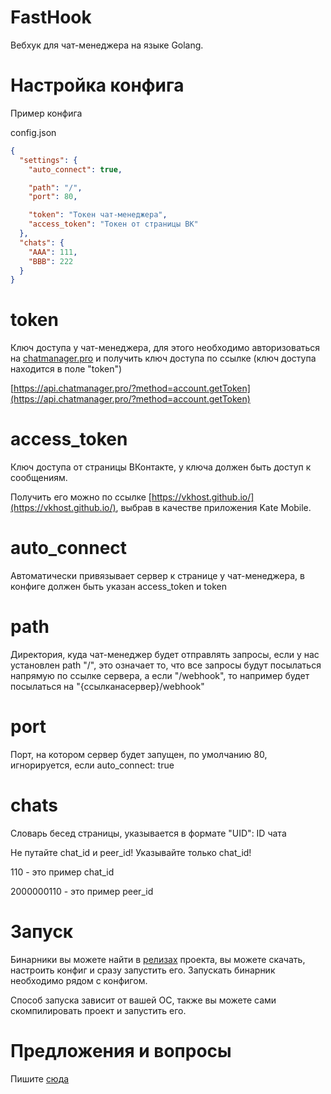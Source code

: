 # FastHook
Вебхук для чат-менеджера на языке Golang.

# Настройка конфига
Пример конфига

config.json
```json
{
  "settings": {
    "auto_connect": true,

    "path": "/",
    "port": 80,

    "token": "Токен чат-менеджера",
    "access_token": "Токен от страницы ВК"
  },
  "chats": {
    "AAA": 111,
    "BBB": 222
  }
}
```

# token

Ключ доступа у чат-менеджера, для этого необходимо авторизоваться на [chatmanager.pro](https://chatmanager.pro) и получить ключ доступа
по ссылке (ключ доступа находится в поле "token")

[https://api.chatmanager.pro/?method=account.getToken](https://api.chatmanager.pro/?method=account.getToken)

# access_token

Ключ доступа от страницы ВКонтакте, у ключа должен быть доступ к сообщениям.

Получить его можно по ссылке [https://vkhost.github.io/](https://vkhost.github.io/), выбрав в качестве
приложения Kate Mobile.

# auto_connect

Автоматически привязывает сервер к странице у чат-менеджера, в конфиге должен быть указан access_token и token

# path

Директория, куда чат-менеджер будет отправлять запросы, если
у нас установлен path "/", это означает то, что все запросы будут посылаться
напрямую по ссылке сервера, а если "/webhook", то например будет посылаться
на "{ссылканасервер}/webhook"

# port

Порт, на котором сервер будет запущен, по умолчанию 80, игнорируется, если auto_connect: true

# chats

Словарь бесед страницы, указывается в формате "UID": ID чата

Не путайте chat_id и peer_id! Указывайте только chat_id!

110 - это пример chat_id

2000000110 - это пример peer_id

# Запуск

Бинарники вы можете найти в [релизах](https://github.com/geosonic/fasthook/releases) проекта, вы можете скачать,
настроить конфиг и сразу запустить его.
Запускать бинарник необходимо рядом с конфигом.

Способ запуска зависит от вашей ОС, также вы можете сами скомпилировать проект
и запустить его.

# Предложения и вопросы

Пишите [сюда](https://vk.com/geosonic)